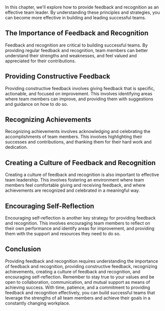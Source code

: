 
In this chapter, we'll explore how to provide feedback and recognition as an effective team leader. By understanding these principles and strategies, you can become more effective in building and leading successful teams.

The Importance of Feedback and Recognition
------------------------------------------

Feedback and recognition are critical to building successful teams. By providing regular feedback and recognition, team members can better understand their strengths and weaknesses, and feel valued and appreciated for their contributions.

Providing Constructive Feedback
-------------------------------

Providing constructive feedback involves giving feedback that is specific, actionable, and focused on improvement. This involves identifying areas where team members can improve, and providing them with suggestions and guidance on how to do so.

Recognizing Achievements
------------------------

Recognizing achievements involves acknowledging and celebrating the accomplishments of team members. This involves highlighting their successes and contributions, and thanking them for their hard work and dedication.

Creating a Culture of Feedback and Recognition
----------------------------------------------

Creating a culture of feedback and recognition is also important to effective team leadership. This involves fostering an environment where team members feel comfortable giving and receiving feedback, and where achievements are recognized and celebrated in a meaningful way.

Encouraging Self-Reflection
---------------------------

Encouraging self-reflection is another key strategy for providing feedback and recognition. This involves encouraging team members to reflect on their own performance and identify areas for improvement, and providing them with the support and resources they need to do so.

Conclusion
----------

Providing feedback and recognition requires understanding the importance of feedback and recognition, providing constructive feedback, recognizing achievements, creating a culture of feedback and recognition, and encouraging self-reflection. Remember to stay true to your values and be open to collaboration, communication, and mutual support as means of achieving success. With time, patience, and a commitment to providing feedback and recognition effectively, you can build successful teams that leverage the strengths of all team members and achieve their goals in a constantly changing workplace.

